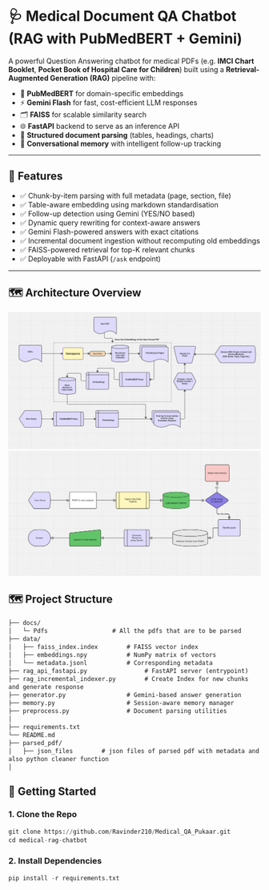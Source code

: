 # 🩺 Medical Document QA Chatbot (RAG with PubMedBERT + Gemini)

A powerful Question Answering chatbot for medical PDFs (e.g. **IMCI Chart Booklet**, **Pocket Book of Hospital Care for Children**) built using a **Retrieval-Augmented Generation (RAG)** pipeline with:

- 🧠 **PubMedBERT** for domain-specific embeddings  
- ⚡ **Gemini Flash** for fast, cost-efficient LLM responses  
- 🗂️ **FAISS** for scalable similarity search  
- 🌐 **FastAPI** backend to serve as an inference API  
- 🧾 **Structured document parsing** (tables, headings, charts)  
- 💬 **Conversational memory** with intelligent follow-up tracking  

---

## 🔧 Features

- ✅ Chunk-by-item parsing with full metadata (page, section, file)
- ✅ Table-aware embedding using markdown standardisation
- ✅ Follow-up detection using Gemini (YES/NO based)
- ✅ Dynamic query rewriting for context-aware answers
- ✅ Gemini Flash-powered answers with exact citations
- ✅ Incremental document ingestion without recomputing old embeddings
- ✅ FAISS-powered retrieval for top-K relevant chunks
- ✅ Deployable with FastAPI (`/ask` endpoint)

---

## 🗺️ Architecture Overview

![Architecture Diagram](RAG_Pipeline.png)
![Architecture Diagram](Follow-up.png)

## 🗺️ Project Structure

```text
├── docs/
│   └─ Pdfs                  # All the pdfs that are to be parsed
├── data/
│   ├── faiss_index.index        # FAISS vector index
│   ├── embeddings.npy           # NumPy matrix of vectors
│   └── metadata.jsonl           # Corresponding metadata
├── rag_api_fastapi.py                # FastAPI server (entrypoint)
├── rag_incremental_indexer.py        # Create Index for new chunks and generate response
├── generator.py                 # Gemini-based answer generation
├── memory.py                    # Session-aware memory manager
├── preprocess.py                # Document parsing utilities
│                            
├── requirements.txt
└── README.md
├── parsed_pdf/
│   ├── json_files        # json files of parsed pdf with metadata and also python cleaner function
│   
```

## 🚀 Getting Started 

### 1. Clone the Repo

```python
git clone https://github.com/Ravinder210/Medical_QA_Pukaar.git
cd medical-rag-chatbot
```
### 2. Install Dependencies

```python
pip install -r requirements.txt
```



